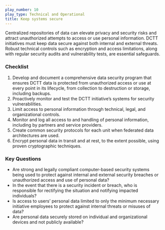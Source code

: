 ```yaml
---
play_number: 10
play_type: Technical and Operational
title: Keep systems secure
---
```


Centralized repositories of data can elevate privacy and security risks and attract unauthorized attempts to access or use personal information. DCTT initiatives must keep data secure against both internal and external threats. Robust technical controls such as encryption and access limitations, along with regular security audits and vulnerability tests, are essential safeguards.

### Checklist
1. Develop and document a comprehensive data security program that ensures DCTT data is protected from unauthorized access or use at every point in its lifecycle, from collection to destruction or storage, including backups. 
2. Proactively monitor and test the DCTT initiative’s systems for security vulnerabilities.
3. Limit access to personal information through technical, legal, and organizational controls.
4. Monitor and log all access to and handling of personal information, including by partners and service providers.
5. Create common security protocols for each unit when federated data architectures are used. 
6. Encrypt personal data in transit and at rest, to the extent possible, using proven cryptographic techniques.

### Key Questions
- Are strong and legally compliant computer-based security systems being used to protect against internal and external security breaches or unauthorized access and use of personal data? 
- In the event that there is a security incident or breach, who is responsible for rectifying the situation and notifying impacted individuals?
- Is access to users’ personal data limited to only the minimum necessary initiative employees to protect against internal threats or misuses of data?
- Are personal data securely stored on individual and organizational devices and not publicly available?
